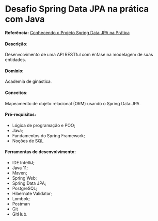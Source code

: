 # Desafio Spring Data JPA na prática com Java

**Referência:** [Conhecendo o Projeto Spring Data JPA na Prática](https://github.com/cami-la/academia-digital)


#### Descrição:
Desenvolvimento de uma API RESTful com ênfase na modelagem de suas entidades.

#### Domínio:
Academia de ginástica.

#### Conceitos:
Mapeamento de objeto relacional (ORM) usando o Spring Data JPA. 

#### Pré-requisitos:

* Lógica de programação e POO;
* Java;
* Fundamentos do Spring Framework;
* Noções de SQL

#### Ferramentas de desenvolvimento:
* IDE IntelliJ;
* Java 11;
* Maven;
* Spring Web;
* Spring Data JPA;
* PostgreSQL;
* Hibernate Validator;
* Lombok;
* Postman
* Git
* GitHub.